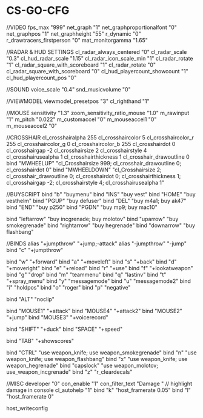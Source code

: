 # CS-GO-CFG

//VIDEO
fps_max "999"
net_graph "1"
net_graphproportionalfont "0"
net_graphpos "1"
net_graphheight "55"
r_dynamic "0"
r_drawtracers_firstperson "0"
mat_monitorgamma "1.65"


//RADAR & HUD SETTINGS
cl_radar_always_centered "0"
cl_radar_scale "0.3"
cl_hud_radar_scale "1.15"
cl_radar_icon_scale_min "1"
cl_radar_rotate "1"
cl_radar_square_with_scoreboard "1"
cl_radar_rotate "0"
cl_radar_square_with_scoreboard "0"
cl_hud_playercount_showcount "1"
cl_hud_playercount_pos "0"


//SOUND
voice_scale "0.4"
snd_musicvolume "0"


//VIEWMODEL
viewmodel_presetpos "3"
cl_righthand "1"


//MOUSE
sensitivity "1.3"
zoom_sensitivity_ratio_mouse "1.0"
m_rawinput "1"
m_pitch "0.022"
m_customaccel "0"
m_mouseaccel1 "0"
m_mouseaccel2 "0"


//CROSSHAIR
cl_crosshairalpha 255
cl_crosshaircolor 5
cl_crosshaircolor_r 255
cl_crosshaircolor_g 0
cl_crosshaircolor_b 255
cl_crosshairdot 0
cl_crosshairgap -2
cl_crosshairsize 2
cl_crosshairstyle 4
cl_crosshairusealpha 1
cl_crosshairthickness 1
cl_crosshair_drawoutline 0
bind "MWHEELUP" "cl_Crosshairsize 999;  cl_crosshair_drawoutline 0; cl_crosshairdot 0"
bind "MWHEELDOWN" "cl_Crosshairsize 2;  cl_crosshair_drawoutline 0; cl_crosshairdot 0; cl_crosshairthickness 1; cl_crosshairgap -2; cl_crosshairstyle 4; cl_crosshairusealpha 1"


//BUYSCRIPT
bind "b" "buymenu"
bind "INS" "buy vest"
bind "HOME" "buy vesthelm"
bind "PGUP" "buy defuser"
bind "DEL" "buy m4a1; buy ak47"
bind "END" "buy p250"
bind "PGDN" "buy mp9; buy mac10"

bind "leftarrow" "buy incgrenade; buy molotov"
bind "uparrow" "buy smokegrenade"
bind "rightarrow" "buy hegrenade"
bind "downarrow" "buy flashbang"


//BINDS
alias "+jumpthrow" "+jump;-attack"
alias "-jumpthrow" "-jump"
bind "c" "+jumpthrow"

bind "w" "+forward"
bind "a" "+moveleft"
bind "s" "+back"
bind "d" "+moveright"
bind "e" "+reload"
bind "r" "+use"
bind "f" "+lookatweapon"
bind "g" "drop"
bind "m" "teammenu"
bind "q" "lastinv"
bind "t" "+spray_menu"
bind "y" "messagemode"
bind "u" "messagemode2"
bind "i" "holdpos"
bind "o" "roger"
bind "p" "negative"


bind "ALT" "noclip"

bind "MOUSE1" "+attack"
bind "MOUSE4" "+attack2"
bind "MOUSE2" "+jump"
bind "MOUSE3" "+voicerecord"

bind "SHIFT" "+duck"
bind "SPACE" "+speed"

bind "TAB" "+showscores"


bind "CTRL" "use weapon_knife; use weapon_smokegrenade"
bind "n" "use weapon_knife; use weapon_flashbang"
bind "x" "use weapon_knife; use weapon_hegrenade"
bind "capslock" "use weapon_molotov; use_weapon_incgrenade"
bind "z" "r_cleardecals"


//MISC
developer "0"
con_enable "1"
con_filter_text "Damage " // highlight damage in console
cl_autohelp "1"
bind "k" "host_framerate 0.05"
bind "l" "host_framerate 0"

host_writeconfig
